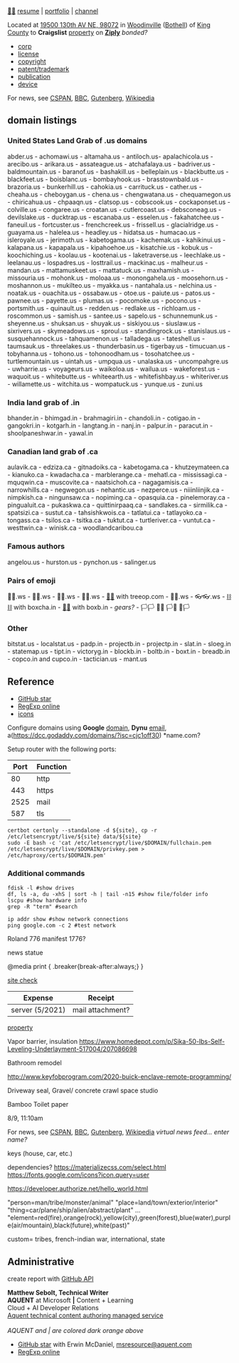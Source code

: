 
[🔩🔩](xn--8v8ha.ws) [resume](https://www.linkedin.com/in/msebolt/) | [portfolio](https://github.com/msebolt/msebolt/blob/master/PLANME.md) | [channel](https://www.youtube.com/channel/UCn0RBSl4jMARPAhIHELZIAQ)

Located at [19500 130th AV NE, 98072](https://citresidentialservicing.myloancare.com/app/index.html#/Dashboard) in [Woodinville](https://www.ci.woodinville.wa.us/) ([Bothell](http://www.ci.bothell.wa.us/)) of [King County](https://www.kingcounty.gov/) to **Craigslist** [property](https://www.craigslist.com) on [**Ziply**](https://ziplyfiber.com/login) *bonded?*

- [corp](https://ccfs.sos.wa.gov/#/Dashboard)
- [license](https://secure.dor.wa.gov/)
- [copyright](https://eco.copyright.gov/eService_enu/start.swe?SWECmd=Login&SWEPL=1&SRN=&SWETS=1584673446735)
- [patent/trademark](https://www.uspto.gov/)
- [publication](https://www.usps.com/business/web-tools-apis/documentation-updates.htm)
- [device](https://www.alibaba.com)

For news, see [CSPAN](https://www.c-span.org/), [BBC](http://feeds.bbci.co.uk/news/rss.xml), [Gutenberg](http://www.gutenberg.org/wiki/Main_Page), [Wikipedia](http://www.wikipedia.org/wiki/Special:Random)

## domain listings

### United States Land Grab of .us domains

abder.us - achomawi.us - altamaha.us - antiloch.us- apalachicola.us - arecibo.us - arikara.us - assateague.us - atchafalaya.us - badriver.us - baldmountain.us - baranof.us - bashakill.us - belleplain.us - blackbutte.us - blackfeet.us - boisblanc.us - bombayhook.us - brasstownbald.us - brazoria.us - bunkerhill.us - cahokia.us - carrituck.us - cather.us - cheaha.us - cheboygan.us - chena.us - chengwatana.us - chequamegon.us - chiricahua.us - chpaaqn.us - clatsop.us - cobscook.us - cockaponset.us - colville.us - congaree.us - croatan.us - cutlercoast.us - debsconeag.us - devilslake.us - ducktrap.us - escanaba.us - esselen.us - fakahatchee.us - faneuil.us - fortcuster.us - frenchcreek.us - frissell.us - glacialridge.us - guayama.us - halelea.us - headley.us - hidatsa.us - humacao.us - isleroyale.us - jerimoth.us - kabetogama.us - kachemak.us - kahikinui.us - kalapana.us - kapapala.us - kipahoehoe.us - kisatchie.us - kobuk.us - koochiching.us - koolau.us - kootenai.us - laketraverse.us - leechlake.us - leelanau.us - lospadres.us - losttrail.us - mackinac.us - malheur.us - mandan.us - mattamuskeet.us - mattatuck.us - maxhamish.us - missouria.us - mohonk.us - moloaa.us - monongahela.us - moosehorn.us - moshannon.us - mukilteo.us - myakka.us - nantahala.us - nelchina.us - noatak.us - ouachita.us - ossabaw.us - otoe.us - paiute.us - patos.us - pawnee.us - payette.us - plumas.us - pocomoke.us - pocono.us - portsmith.us - quinault.us - redden.us - redlake.us - richloam.us - roscommon.us - samish.us - santee.us - sapelo.us - schunnemunk.us - sheyenne.us - shuksan.us - shuyak.us - siskiyou.us - siuslaw.us - sixrivers.us - skymeadows.us - sproul.us - standingrock.us - stanislaus.us - susquehannock.us - tahquamenon.us - talladega.us - tateshell.us - taumsauk.us - threelakes.us - thunderbasin.us - tigerbay.us - timucuan.us - tobyhanna.us - tohono.us - tohonoodham.us - tosohatchee.us - turtlemountain.us  - uintah.us - umpqua.us - unalaska.us - uncompahgre.us - uwharrie.us - voyageurs.us - waikoloa.us - wailua.us - wakeforest.us - waquoit.us - whitebutte.us - whiteearth.us - whitefishbay.us - whiteriver.us - willamette.us - witchita.us - wompatuck.us - yunque.us - zuni.us 

### India land grab of .in

bhander.in - bhimgad.in - brahmagiri.in - chandoli.in - cotigao.in - gangokri.in - kotgarh.in - langtang.in - nanj.in - palpur.in - paracut.in - shoolpaneshwar.in - yawal.in

### Canadian land grab of .ca

aulavik.ca - edziza.ca - gitnadoiks.ca - kabetogama.ca - khutzeymateen.ca - kianuko.ca - kwadacha.ca - marblerange.ca - mehatl.ca - mississagi.ca - mquqwin.ca - muscovite.ca - naatsichoh.ca - nagagamisis.ca - narrowhills.ca - negwegon.us - nehantic.us - nezperce.us - niiinliinjik.ca - nimpkish.ca - ningunsaw.ca - nopiming.ca - opasquia.ca - pinelemoray.ca - pingualuit.ca - pukaskwa.ca - quittinirpaaq.ca - sandlakes.ca - sirmilik.ca - spatsizi.ca - sustut.ca - tahsishkwois.ca - tatlatui.ca - tatlayoko.ca - tongass.ca - tsilos.ca - tsitka.ca - tuktut.ca - turtleriver.ca - vuntut.ca - westtwin.ca - winisk.ca - woodlandcaribou.ca 

### Famous authors 

angelou.us - hurston.us - pynchon.us - salinger.us 

### Pairs of emoji

🙂🙂.ws - 🧦🧦.ws - 🧤🧤.ws - 👣👣.ws - [🌳🌳](xn--wh8ha.ws) with treeop.com - 👖👖.ws - 👓👓.ws - [⛓⛓](xn--l9ha.ws) with boxcha.in - [📮📮](xn--ku8ha.ws) with boxb.in - *gears?* - 🏳🏳 🏴🏴 🏳🏴 🏴🏳

### Other

bitstat.us - localstat.us - padp.in - projectb.in - projectp.in - slat.in - sloeg.in - statemap.us - tipt.in - victoryg.in - blockb.in - boltb.in - boxt.in - breadb.in - copco.in and cupco.in - tactician.us - mant.us

## Reference

- [GitHub star](https://github.com/bitmaus)
- [RegExp online](https://regexr.com/)
- [icons](https://material.io/resources/icons/?style=baseline)




Configure domains using **Google** [domain](https://domains.google.com), **Dynu** [email](https://www.dynu.com), a(https://dcc.godaddy.com/domains/?isc=cjc1off30) *name.com? 

Setup router with the following ports:

|Port|Function|
|-|-|
|80|http|
|443|https|
|2525|mail|
|587|tls|

```
certbot certonly --standalone -d ${site}, cp -r /etc/letsencrypt/live/${site} data/${site}
sudo -E bash -c 'cat /etc/letsencrypt/live/$DOMAIN/fullchain.pem /etc/letsencrypt/live/$DOMAIN/privkey.pem > /etc/haproxy/certs/$DOMAIN.pem'
```

### Additional commands

```
fdisk -l #show drives
df, ls -a, du -xhS | sort -h | tail -n15 #show file/folder info
lscpu #show hardware info
grep -R "term" #search

ip addr show #show network connections
ping google.com -c 2 #test network
```

Roland 776 manifest 1776?

news statue

@media print { .breaker{break-after:always;} }

[site check](https://developers.google.com/speed/pagespeed/insights/?url=https%3A%2F%2Fmattdown.com%2F)

|Expense|Receipt|
|-|-|
|server (5/2021)|mail attachment?|

[property](https://www.craigslist.com)

Vapor barrier, insulation
https://www.homedepot.com/p/Sika-50-lbs-Self-Leveling-Underlayment-517004/207086698

Bathroom remodel

http://www.keyfobprogram.com/2020-buick-enclave-remote-programming/

Driveway seal, Gravel/ concrete crawl space studio

Bamboo Toilet paper

8/9, 11:10am

For news, see [CSPAN](https://www.c-span.org/), [BBC](http://feeds.bbci.co.uk/news/rss.xml), [Gutenberg](http://www.gutenberg.org/wiki/Main_Page), [Wikipedia](http://www.wikipedia.org/wiki/Special:Random) *virtual news feed... enter name?*

keys (house, car, etc.)

dependencies? https://materializecss.com/select.html
https://fonts.google.com/icons?icon.query=user

https://developer.authorize.net/hello_world.html

"person=man/tribe/monster/animal"
"place=land/town/exterior/interior"
"thing=car/plane/ship/alien/abstract/plant"
...
"element=red(fire),orange(rock),yellow(city),green(forest),blue(water),purple(air/mountain),black(future),white(past)"

custom= tribes, french-indian war, international, state

## Administrative

create report with [GitHub API](https://github.com/msebolt/msebolt.github.io/tree/master/samples/github)

**Matthew Sebolt, Technical Writer**<br/>
**AQUENT** at Microsoft **|** Content + Learning<br/>
Cloud + AI Developer Relations<br/>
[Aquent technical content authoring managed service](https://nam06.safelinks.protection.outlook.com/?url=https%3A%2F%2Freview.docs.microsoft.com%2Fen-us%2Fhelp%2Fcontribute%2Fvendor-team-authoring-engagement%3Fbranch%3Dmaster&data=02%7C01%7Cv-masebo%40microsoft.com%7C88251647e938437a86a208d71c47ceca%7C72f988bf86f141af91ab2d7cd011db47%7C1%7C0%7C637008967045334656&sdata=HLxIh8BtZC93qXtcpGusGLW0UKl1fJN5FIjeqXL4BDk%3D&reserved=0)<br/><br/>
*AQUENT and | are colored dark orange above*

- [GitHub star](https://github.com/bitmaus) with Erwin McDaniel, msresource@aquent.com
- [RegExp online](https://regexr.com/)
